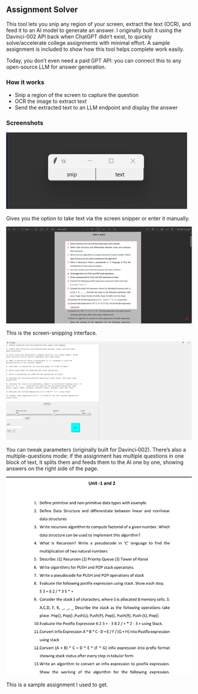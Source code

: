 ## Assignment Solver

This tool lets you snip any region of your screen, extract the text (OCR), and feed it to an AI model to generate an answer. I originally built it using the Davinci-002 API back when ChatGPT didn’t exist, to quickly solve/accelerate college assignments with minimal effort. A sample assignment is included to show how this tool helps complete work easily.

Today, you don’t even need a paid GPT API: you can connect this to any open-source LLM for answer generation.

### How it works
- Snip a region of the screen to capture the question
- OCR the image to extract text
- Send the extracted text to an LLM endpoint and display the answer

### Screenshots

![Screenshot](<snapshots/Screenshot 2025-08-16 221004.png>)

Gives you the option to take text via the screen snipper or enter it manually.

![Screenshot](<snapshots/Screenshot (8).png>)

This is the screen-snipping interface.

![Screenshot](<snapshots/Screenshot (9).png>)

You can tweak parameters (originally built for Davinci‑002). There’s also a multiple-questions mode: if the assignment has multiple questions in one block of text, it splits them and feeds them to the AI one by one, showing answers on the right side of the page.

![Screenshot](<snapshots/Screenshot 2025-08-16 215406.png>)

This is a sample assignment I used to get.



